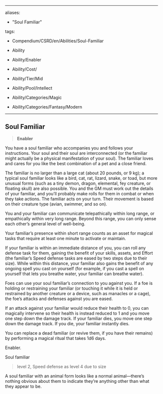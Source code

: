 ----  
aliases:  
- "Soul Familiar"  
tags:  
- Compendium/CSRD/en/Abilities/Soul-Familiar  
- Ability  
- Ability/Enabler  
- Ability/Cost/  
- Ability/Tier/Mid  
- Ability/Pool/Intellect  
- Ability/Categories/Magic  
- Ability/Categories/Fantasy/Modern  
---  
  
    
## Soul Familiar  
>**Enabler**    
  
You have a soul familiar who accompanies you and follows your instructions. Your soul and their soul are interconnected (or the familiar might actually be a physical manifestation of your soul). The familiar loves and cares for you like the best combination of a pet and a close friend.   
  
The familiar is no larger than a large cat (about 20 pounds, or 9 kg); a typical soul familiar looks like a bird, cat, rat, lizard, snake, or toad, but more unusual forms (such as a tiny demon, dragon, elemental, fey creature, or floating skull) are also possible. You and the GM must work out the details of your familiar, and you’ll probably make rolls for them in combat or when they take actions. The familiar acts on your turn. Their movement is based on their creature type (avian, swimmer, and so on).  
You and your familiar can communicate telepathically within long range, or empathically within very long range. Beyond this range, you can only sense each other’s general level of well-being.   
  
Your familiar’s presence within short range counts as an asset for magical tasks that require at least one minute to activate or maintain.   
  
If your familiar is within an immediate distance of you, you can roll any defense task for them, gaining the benefit of your skills, assets, and Effort (the familiar’s Speed defense tasks are eased by two steps due to their size). While within this distance, your familiar also gains the benefit of any ongoing spell you cast on yourself (for example, if you cast a spell on yourself that lets you breathe water, your familiar can breathe water).   
  
Foes can use your soul familiar’s connection to you against you. If a foe is holding or restraining your familiar (or touching it while it is held or restrained by another creature or a device, such as manacles or a cage), the foe’s attacks and defenses against you are eased.   
If an attack against your familiar would reduce their health to 0, you can magically intervene so their health is instead reduced to 1 and you move one step down the damage track. If your familiar dies, you move one step down the damage track. If you die, your familiar instantly dies.   
  
You can replace a dead familiar (or revive them, if you have their remains) by performing a magical ritual that takes 1d6 days.   
Enabler.  
  
Soul familiar  
>level 2, Speed defense as level 4 due to size  
A soul familiar with an animal form looks like a normal animal—there’s nothing obvious about them to indicate they’re anything other than what they appear to be.  
  
